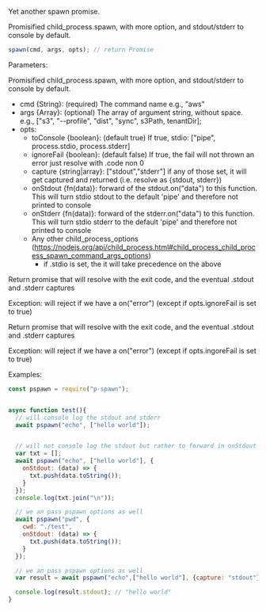 
Yet another spawn promise.

Promisified child_process.spawn, with more option, and stdout/stderr to console by default. 

```js
spawn(cmd, args, opts); // return Promise
```

Parameters: 

Promisified child_process.spawn, with more option, and stdout/stderr to console by default. 

- cmd {String}: (required) The command name e.g., "aws" 
- args {Array}: (optional) The array of argument string, without space. e.g., ["s3", "--profile", "dist", "sync", s3Path, tenantDir];
- opts:
  - toConsole {boolean}: (default true) If true, stdio: ["pipe", process.stdio, process.stderr] 
  - ignoreFail {boolean}: (default false) If true, the fail will not thrown an error just resolve with .code non 0
  - capture {string|array}: ["stdout","stderr"] if any of those set, it will get captured and returned (i.e. resolve as {stdout, stderr})
  - onStdout {fn(data)}: forward of the stdout.on("data") to this function. This will turn stdio stdout to the default 'pipe' and therefore not printed to console
  - onStderr {fn(data)}: forward of the stderr.on("data") to this function. This will turn stdio stderr to the default 'pipe' and therefore not printed to console
  - Any other child_process_options (https://nodejs.org/api/child_process.html#child_process_child_process_spawn_command_args_options)
    - if .stdio is set, the it will take precedence on the above

Return promise that will resolve with the exit code, and the eventual .stdout and .stderr captures

Exception: will reject if we have a on("error") (except if opts.ignoreFail is set to true)

Return promise that will resolve with the exit code, and the eventual .stdout and .stderr captures

Exception: will reject if we have a on("error") (except if opts.ingoreFail is set to true)

Examples:

```js
const pspawn = require("p-spawn");


async function test(){
  // will console log the stdout and stderr
  await pspawn("echo", ["hello world"]);


  // will not console log the stdout but rather to forward in onStdout
  var txt = [];
  await pspawn("echo", ["hello world"], {
    onStdout: (data) => {
      txt.push(data.toString());
    }
  });
  console.log(txt.join("\n"));

  // we an pass pspawn options as well
  await pspawn("pwd", {
    cwd: "./test",
    onStdout: (data) => {
      txt.push(data.toString());
    }
  });

  // we an pass pspawn options as well
  var result = await pspawn("echo",["hello world"], {capture: "stdout"});

  console.log(result.stdout); // "hello world"  
}



```
